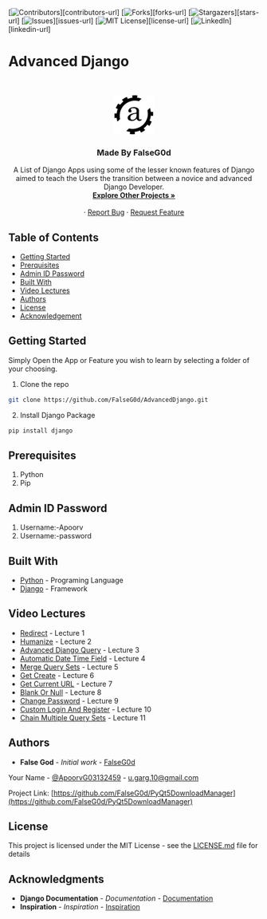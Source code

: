 [![Contributors][contributors-shield]][contributors-url]
[![Forks][forks-shield]][forks-url]
[![Stargazers][stars-shield]][stars-url]
[![Issues][issues-shield]][issues-url]
[![MIT License][license-shield]][license-url]
[![LinkedIn][linkedin-shield]][linkedin-url]


# Advanced Django

<!-- PROJECT LOGO -->
<br />
<p align="center">
  <a href="http://apoorvgarg.herokuapp.com/">
    <img src="images/Logo.png" alt="Logo" width="80" height="80">
  </a>

  <h3 align="center">Made By FalseG0d</h3>

  <p align="center">
    A List of Django Apps using some of the lesser known features of Django aimed to teach the Users the transition between a novice and advanced Django Developer.
    <br />
    <a href="https://github.com/FalseG0d?tab=repositories"><strong>Explore Other Projects »</strong></a>
    <br />
    <br />
    ·
    <a href="https://github.com/FalseG0d/AdvancedDjango/issues">Report Bug</a>
    ·
    <a href="https://github.com/FalseG0d/AdvancedDjango/issues">Request Feature</a>
  </p>
</p>


<!-- TABLE OF CONTENTS -->
## Table of Contents

* [Getting Started](#getting-started)
* [Prerquisites](#prerquisites)
* [Admin ID Password](#admin-id-password)
* [Built With](#built-with)
* [Video Lectures](#video-lectures)
* [Authors](#authors)
* [License](#license)
* [Acknowledgement](#acknowledgement)


## Getting Started

Simply Open the App or Feature you wish to learn by selecting a folder of your choosing.

1. Clone the repo

```sh
git clone https://github.com/FalseG0d/AdvancedDjango.git
```

2. Install Django Package

```sh
pip install django
```

## Prerequisites

1. Python
2. Pip

## Admin ID Password

1. Username:-Apoorv
2. Username:-password

## Built With

* [Python](http://www.dropwizard.io/1.0.2/docs/) - Programing Language
* [Django](https://maven.apache.org/) - Framework

## Video Lectures

* [Redirect](https://youtu.be/YsHd-l7QdI8) - Lecture 1
* [Humanize](https://youtu.be/i-1UXTp2Onk) - Lecture 2
* [Advanced Django Query](https://youtu.be/zjHLWkdSv1E) - Lecture 3
* [Automatic Date Time Field](https://youtu.be/FTMORnzf3-I) - Lecture 4
* [Merge Query Sets](https://youtu.be/0-NMAtb8txE) - Lecture 5
* [Get Create](https://youtu.be/sWuZla1w3D4) - Lecture 6
* [Get Current URL](https://youtu.be/d3So0GZ13f8) - Lecture 7
* [Blank Or Null](https://youtu.be/UlkPvEYQqps) - Lecture 8
* [Change Password](https://youtu.be/00sdVcuYki0) - Lecture 9
* [Custom Login And Register](https://youtu.be/sD97NMs1l9s) - Lecture 10
* [Chain Multiple Query Sets](https://youtu.be/WskpiwQrmTA) - Lecture 11

## Authors

* **False God** - *Initial work* - [FalseG0d](https://github.com/FalseG0d)

Your Name - [@ApoorvG03132459](https://twitter.com/ApoorvG03132459) - u.garg.10@gmail.com

Project Link: [https://github.com/FalseG0d/PyQt5DownloadManager](https://github.com/FalseG0d/PyQt5DownloadManager)

## License

This project is licensed under the MIT License - see the [LICENSE.md](LICENSE.md) file for details

## Acknowledgments

* **Django Documentation** - *Documentation* - [Documentation](https://github.com/FalseG0d)
* **Inspiration** - *Inspiration* - [Inspiration](https://simpleisbetterthancomplex.com/)


<!-- MARKDOWN LINKS & IMAGES -->
<!-- https://www.markdownguide.org/basic-syntax/#reference-style-links -->
[contributors-shield]: https://img.shields.io/github/contributors/FalseG0d/AdvancedDjango.svg?style=flat-square
[forks-shield]: https://img.shields.io/github/forks/FalseG0d/AdvancedDjango.svg?style=flat-square
[stars-shield]: https://img.shields.io/github/stars/FalseG0d/AdvancedDjango.svg?style=flat-square
[issues-shield]: https://img.shields.io/github/issues/FalseG0d/AdvancedDjango.svg?style=flat-square
[license-shield]: https://img.shields.io/github/license/FalseG0d/AdvancedDjango.svg?style=flat-square
[linkedin-shield]: https://img.shields.io/badge/-LinkedIn-black.svg?style=flat-square&logo=linkedin&colorB=555
[product-screenshot]: images/programs.png